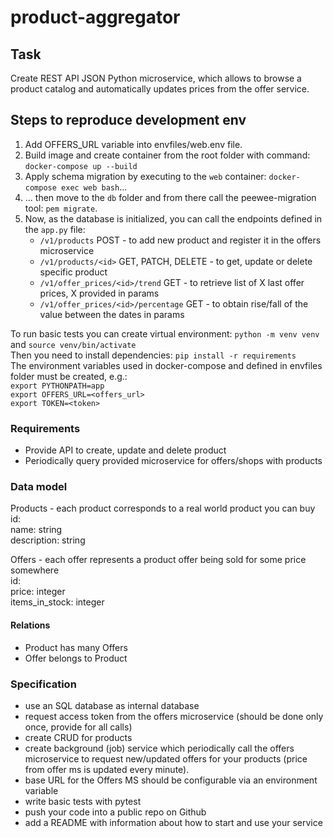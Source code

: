 # product-aggregator

## Task

Create REST API JSON Python microservice, which allows to browse a product catalog and automatically updates prices from the offer service.

## Steps to reproduce development env

1. Add OFFERS_URL variable into envfiles/web.env file.
1. Build image and create container from the root folder with command: `docker-compose up --build`
1. Apply schema migration by executing to the `web` container: `docker-compose exec web bash`...
1. ... then move to the `db` folder and from there call the peewee-migration tool: `pem migrate`.
1. Now, as the database is initialized, you can call the endpoints defined in the `app.py` file:
   - `/v1/products` POST - to add new product and register it in the offers microservice
   - `/v1/products/<id>` GET, PATCH, DELETE - to get, update or delete specific product
   - `/v1/offer_prices/<id>/trend` GET - to retrieve list of X last offer prices, X provided in params
   - `/v1/offer_prices/<id>/percentage` GET - to obtain rise/fall of the value between the dates in params

To run basic tests you can create virtual environment: `python -m venv venv` and `source venv/bin/activate`  
Then you need to install dependencies: `pip install -r requirements`  
The environment variables used in docker-compose and defined in envfiles folder must be created, e.g.:  
`export PYTHONPATH=app`  
`export OFFERS_URL=<offers_url>`  
`export TOKEN=<token>`

### Requirements

- Provide API to create, update and delete product
- Periodically query provided microservice for offers/shops with products

### Data model

Products - each product corresponds to a real world product you can buy  
id:  
name: string  
description: string

Offers - each offer represents a product offer being sold for some price somewhere  
id:  
price: integer  
items_in_stock: integer

#### Relations

- Product has many Offers
- Offer belongs to Product

### Specification

- use an SQL database as internal database
- request access token from the offers microservice (should be done only once, provide for all calls)
- create CRUD for products
- create background (job) service which periodically call the offers microservice to request new/updated offers for your products (price from offer ms is updated every minute).
- base URL for the Offers MS should be configurable via an environment variable
- write basic tests with pytest
- push your code into a public repo on Github
- add a README with information about how to start and use your service
